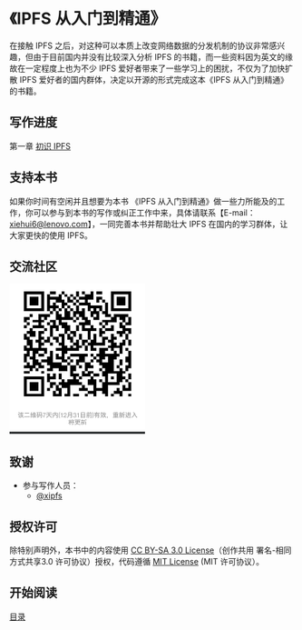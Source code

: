 《IPFS 从入门到精通》
===================


在接触 IPFS 之后，对这种可以本质上改变网络数据的分发机制的协议非常感兴趣，但由于目前国内并没有比较深入分析 IPFS 的书籍，而一些资料因为英文的缘故在一定程度上也为不少 IPFS 爱好者带来了一些学习上的困扰，不仅为了加快扩散 IPFS 爱好者的国内群体，决定以开源的形式完成这本《IPFS 从入门到精通》的书籍。


## 写作进度

第一章 [初识 IPFS](./ebook/01.0.md)

## 支持本书

如果你时间有空闲并且想要为本书 《IPFS 从入门到精通》做一些力所能及的工作，你可以参与到本书的写作或纠正工作中来，具体请联系【E-mail：xiehui6@lenovo.com】，一同完善本书并帮助壮大 IPFS 在国内的学习群体，让大家更快的使用 IPFS。

## 交流社区

![微信群](images/qr.png)

## 致谢

- 参与写作人员：
	- [@xipfs](https://github.com/xipfs)


## 授权许可

除特别声明外，本书中的内容使用 [CC BY-SA 3.0 License](http://creativecommons.org/licenses/by-sa/3.0/)（创作共用 署名-相同方式共享3.0 许可协议）授权，代码遵循 [MIT License](https://github.com/ipfs/go-ipfs/blob/master/LICENSE) (MIT 许可协议）。

## 开始阅读

[目录](eBook/SUMMARY.md) 
